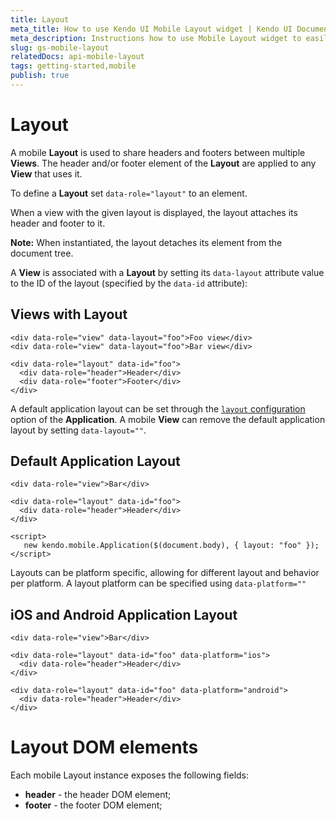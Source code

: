 ```yaml
---
title: Layout
meta_title: How to use Kendo UI Mobile Layout widget | Kendo UI Documentation
meta_description: Instructions how to use Mobile Layout widget to easily share headers and footers between multiple views.
slug: gs-mobile-layout
relatedDocs: api-mobile-layout
tags: getting-started,mobile
publish: true
---
```


# Layout

A mobile **Layout** is used to share headers and footers between multiple **Views**.
The header and/or footer element of the **Layout** are applied to any **View** that uses it.

To define a **Layout** set `data-role="layout"` to an element.

When a view with the given layout is displayed, the layout attaches its header and footer to it.

**Note:** When instantiated, the layout detaches its element from the document tree.

A **View** is associated with a **Layout** by setting its `data-layout` attribute value
to the ID of the layout (specified by the `data-id` attribute):

## Views with Layout

    <div data-role="view" data-layout="foo">Foo view</div>
    <div data-role="view" data-layout="foo">Bar view</div>

    <div data-role="layout" data-id="foo">
      <div data-role="header">Header</div>
      <div data-role="footer">Footer</div>
    </div>

A default application layout can be set through the [`layout` configuration](/api/mobile/application#layout-string) option of the **Application**.
A mobile **View** can remove the default application layout by setting `data-layout=""`.

## Default Application Layout

    <div data-role="view">Bar</div>

    <div data-role="layout" data-id="foo">
      <div data-role="header">Header</div>
    </div>

    <script>
       new kendo.mobile.Application($(document.body), { layout: "foo" });
    </script>

Layouts can be platform specific, allowing for different layout and behavior per platform.
A layout platform can be specified using `data-platform=""`

## iOS and Android Application Layout

    <div data-role="view">Bar</div>

    <div data-role="layout" data-id="foo" data-platform="ios">
      <div data-role="header">Header</div>
    </div>

    <div data-role="layout" data-id="foo" data-platform="android">
      <div data-role="header">Header</div>
    </div>

# Layout DOM elements

Each mobile Layout instance exposes the following fields:

*   **header** - the header DOM element;
*   **footer** - the footer DOM element;

 
